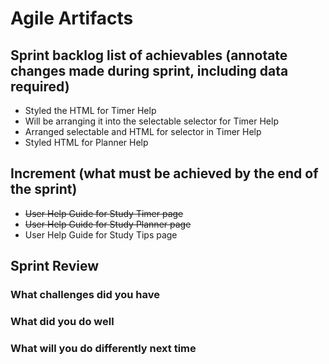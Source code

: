 # Agile Artifacts 

## Sprint backlog list of achievables (annotate changes made during sprint, including data required)
 - Styled the HTML for Timer Help
 - Will be arranging it into the selectable selector for Timer Help
 - Arranged selectable and HTML for selector in Timer Help 
 - Styled HTML for Planner Help

## Increment (what must be achieved by the end of the sprint)
- ~~User Help Guide for Study Timer page~~
- ~~User Help Guide for Study Planner page~~
- User Help Guide for Study Tips page


## Sprint Review 
### What challenges did you have

### What did you do well

### What will you do differently next time
